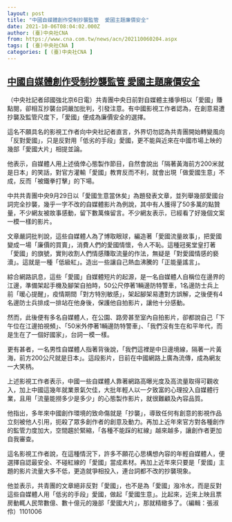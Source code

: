 ```yaml
---
layout: post
title: "中國自媒體創作受制抄襲監管  愛國主題廉價安全"
date: 2021-10-06T08:04:02.000Z
author: (臺)中央社CNA
from: https://www.cna.com.tw/news/acn/202110060204.aspx
tags: [ (臺)中央社CNA ]
categories: [ (臺)中央社CNA ]
---
```

<!--1633507442000-->
[中國自媒體創作受制抄襲監管  愛國主題廉價安全](https://www.cna.com.tw/news/acn/202110060204.aspx)
------

<div>
<div></div><div><p>（中央社記者邱國強北京6日電）共青團中央日前對自媒體主播爭相以「愛國」賺點閱，卻相互抄襲台詞嚴加批判，引發注意。有中國影視工作者認為，在創意易遭抄襲及監管尺度下，「愛國」便成為廉價安全的選擇。</p><p>這名不願具名的影視工作者向中央社記者直言，外界切勿認為共青團開始轉變風向「反對愛國」，只是反對用「低劣的手段」愛國，更不能與近來在中國市場上映的幾部「愛國大片」相提並論。</p><p>他表示，自媒體人用上述僥倖心態製作節目，自然會說出「隔著黃海前方200米就是日本」的笑話，對官方灌輸「愛國」教育反而不利，就會出現「做愛國生意」不成，反而「被鐵拳打擊」的下場。</p><p>中共共青團中央9月29日以「愛國生意當休矣」為題發表文章，並列舉幾部愛國台詞完全抄襲，幾乎一字不改的自媒體影片為例說，其中有人獲得了50多萬的點贊量，不少網友被故事感動，留下數萬條留言。不少網友表示，已經看了好幾個文案一模一樣的影片。</p><p>文章嚴詞批判說，這些自媒體人為了博取眼球，編造著「愛國流量故事」，把愛國變成一場「廉價的買賣」，消費人們的愛國情懷，令人不恥。這種冠冕堂皇打著「愛國」的旗號，實則收割人們情感賺取流量的作法，無疑是「對愛國情感的褻瀆」。這就是一種「低級紅」。造出一些讓自己熱血沸騰的「正能量謠言」。</p><p>綜合網路訊息，這些「愛國」自媒體短片的起源，是一名自媒體人自稱位在邊界的江邊，準備架起手機及腳架自拍時，50公尺停著1輛邊防特警車，1名邊防士兵上前「暖心提醒」，疫情期間「對方特別敏感」，架起腳架易遭對方誤解，之後便有4名邊防士兵排成一排站在他身後，保護他自拍影片，讓他十分感動。</p><p>然而，此後便有多名自媒體人，在公園、路旁甚至室內自拍影片，卻都說自己「下午位在江邊拍視頻」、「50米外停著1輛邊防特警車」、「我們沒有生在和平年代，而是生在了一個好國家」，台詞一模一樣。</p><p>更有甚者，一名男性自媒體人指著背後說，「我們這裡是中日邊境線，隔著一片黃海，前方200公尺就是日本」。這段影片，日前在中國網路上廣為流傳，成為網友一大笑柄。</p><p>上述影視工作者表示，中國一些自媒體人靠著網路高曝光度及高流量取得可觀收入，加上中國這幾年就業景氣欠佳，大批年輕人以一夕致富的心理投入自媒體行業，且用「流量能撈多少是多少」的心態製作影片，就很難顧及內容品質。</p><p>他指出，多年來中國創作環境的致命傷就是「抄襲」，導致任何有創意的影視作品立刻被他人引用，扼殺了眾多創作者的創意及動力。再加上近年來官方對各種創作的監管力度加大，空間趨於緊縮，「各種不能踩的紅線」越來越多，讓創作者更加自我審查。</p><p>這名影視工作者說，在這種情況下，許多不願花心思構想內容的年輕自媒體人，便選擇自認最安全、不碰紅線的「愛國」當成素材。再加上近年來只要是「愛國」主題的影片流量大多不低，更造就爭相投入，連台詞都不改的抄襲現象。</p><p>他並表示，共青團的文章絕非反對「愛國」，也不是為「愛國」潑冷水，而是反對這些自媒體人用「低劣的手段」愛國，做起「愛國生意」。比起來，近來上映且票房動輒人民幣數億、數十億元的幾部「愛國大片」，那就精緻多了。（編輯：張淑伶）1101006</p></div>
</div>
